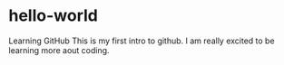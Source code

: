 # hello-world
Learning GitHub
This is my first intro to github. I am really excited to be learning more aout coding. 
